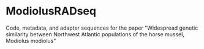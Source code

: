 # ModiolusRADseq
Code, metadata, and adapter sequences for the paper "Widespread genetic similarity between Northwest Atlantic populations of the horse mussel, Modiolus modiolus"
